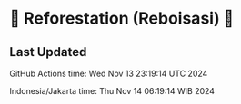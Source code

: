 
# 🌳 Reforestation (Reboisasi) 🌲

## Last Updated

GitHub Actions time: Wed Nov 13 23:19:14 UTC 2024

Indonesia/Jakarta time: Thu Nov 14 06:19:14 WIB 2024
